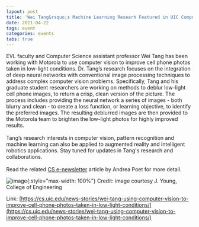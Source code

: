 ```yaml
---
layout: post
title: 'Wei Tang&rsquo;s Machine Learning Researh Featured in UIC Computer Science e-News'
date: 2021-04-22
tags: event
categories: events
tabs: true
---
```


EVL faculty and Computer Science assistant professor Wei Tang has been working with Motorola to use computer vision to improve cell phone photos taken in low-light conditions.  Dr. Tang&rsquo;s research focuses on the integration of deep neural networks with conventional image processing techniques to address complex computer vision problems.  Specifically, Tang and his graduate student researchers are working on methods to deblur low-light cell phone images, to return a crisp, clean version of the picture.  The process includes providing the neural network a series of images - both blurry and clean - to create a loss function, or learning objective, to identify the preferred images.  The resulting deblurred images are then provided to the Motorola team to brighten the low-light photos for highly improved results.<br><br>
Tang&rsquo;s research interests in computer vision, pattern recognition and machine learning can also be applied to augmented reality and intelligent robotics applications.  Stay tuned for updates in Tang's research and collaborations.<br><br>
Read the related <a href="https://cs.uic.edu/news-stories/wei-tang-using-computer-vision-to-improve-cell-phone-photos-taken-in-low-light-conditions/">CS e-newsletter</a> article by Andrea Poet for more detail.

![image](https://www.evl.uic.edu/output/originals/wei-tang.jpg-srcw.jpg){:style="max-width: 100%"}
Credit: image courtesy J. Young, College of Engineering


Link: [https://cs.uic.edu/news-stories/wei-tang-using-computer-vision-to-improve-cell-phone-photos-taken-in-low-light-conditions/](https://cs.uic.edu/news-stories/wei-tang-using-computer-vision-to-improve-cell-phone-photos-taken-in-low-light-conditions/)
